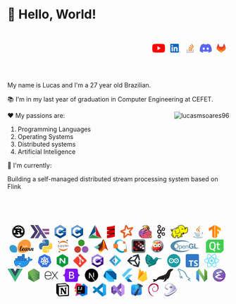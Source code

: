 <!-- Faltou o Javascript -->

<h1 align="left">👋 Hello, World!</h1>

<br>

<!---
<img align="left" src="https://komarev.com/ghpvc/?username=lucasmsoares96" alt="lucasmsoares96" />
-->

<p align="right">
  <a href="https://www.youtube.com/@lucasmsoares96" target="_blank"><img height="20" src="https://github.com/lucasmsoares96/lucasmsoares96/raw/main/src/YouTube.svg"></a>&nbsp;&nbsp;
  <a href="https://www.linkedin.com/in/lucasmsoares96" target="_blank"><img height="20" src="https://github.com/lucasmsoares96/lucasmsoares96/raw/main/src/Linkedin.svg"></a>&nbsp;&nbsp;
  <a href="https://stackoverflow.com/users/12976193/lucas-martins-soares" target="_blank"><img height="20" src="https://github.com/lucasmsoares96/lucasmsoares96/raw/main/src/Stack-Overflow.svg"></a>&nbsp;&nbsp;
  <a href="https://discordapp.com/users/lucasmsoares96#7721" target="_blank"><img height="20" src="https://github.com/lucasmsoares96/lucasmsoares96/raw/main/src/Discord.svg"></a>&nbsp;&nbsp;
  <a href="https://gitlab.com/lucasmsoares96" target="_blank"><img height="20" src="https://github.com/lucasmsoares96/lucasmsoares96/raw/main/src/GitLab.svg"></a>&nbsp;&nbsp;
</p>

<br>
<br>

My name is Lucas and I'm a 27 year old Brazilian.

📚 I'm in my last year of graduation in Computer Engineering at CEFET.

<img align="right" src="https://github-readme-stats.vercel.app/api/top-langs/?username=lucasmsoares96&layout=compact" alt="lucasmsoares96" />

❤️ My passions are:

1. Programming Languages
2. Operating Systems
3. Distributed systems
4. Artificial Inteligence

🚀 I'm currently:

Building a self-managed distributed stream processing system based on Flink

<br>
<br>
<br>


<p align="center">
  <img height="30" src="https://github.com/lucasmsoares96/lucasmsoares96/raw/main/src/Rust.svg">&nbsp;&nbsp;
  <img height="30" src="https://github.com/lucasmsoares96/lucasmsoares96/raw/main/src/Haskell.svg">&nbsp;&nbsp;
  <img height="30" src="https://github.com/lucasmsoares96/lucasmsoares96/raw/main/src/C++.svg">&nbsp;&nbsp;
  <img height="30" src="https://github.com/lucasmsoares96/lucasmsoares96/raw/main/src/C.svg">&nbsp;&nbsp;
  <img height="30" src="https://github.com/lucasmsoares96/lucasmsoares96/raw/main/src/CMake.svg">&nbsp;&nbsp;
  <img height="30" src="https://github.com/lucasmsoares96/lucasmsoares96/raw/main/src/Scala.svg">&nbsp;&nbsp;
  <img height="30" src="https://github.com/lucasmsoares96/lucasmsoares96/raw/main/src/Spark.svg">&nbsp;&nbsp;
  <img height="30" src="https://github.com/lucasmsoares96/lucasmsoares96/raw/main/src/Flink.svg">&nbsp;&nbsp;
  <img height="30" src="https://github.com/lucasmsoares96/lucasmsoares96/raw/main/src/Kafka.svg">&nbsp;&nbsp;
  <img height="30" src="https://github.com/lucasmsoares96/lucasmsoares96/raw/main/src/Hadoop.svg">&nbsp;&nbsp;
  <img height="30" src="https://github.com/lucasmsoares96/lucasmsoares96/raw/main/src/Java.svg">&nbsp;&nbsp;
  <img height="30" src="https://github.com/lucasmsoares96/lucasmsoares96/raw/main/src/TensorFlow.svg">&nbsp;&nbsp;
  <img height="30" src="https://github.com/lucasmsoares96/lucasmsoares96/raw/main/src/scikit-learn.svg">&nbsp;&nbsp;
  <img height="30" src="https://github.com/lucasmsoares96/lucasmsoares96/raw/main/src/Python.svg">&nbsp;&nbsp;
  <img height="30" src="https://github.com/lucasmsoares96/lucasmsoares96/raw/main/src/Jupyter.svg">&nbsp;&nbsp;
  <img height="30" src="https://github.com/lucasmsoares96/lucasmsoares96/raw/main/src/Julia.svg">&nbsp;&nbsp;  
  <img height="30" src="https://github.com/lucasmsoares96/lucasmsoares96/raw/main/src/Matlab.png">&nbsp;&nbsp;
  <img height="30" src="https://github.com/lucasmsoares96/lucasmsoares96/raw/main/src/Octave.png">&nbsp;&nbsp;
  <img height="30" src="https://github.com/lucasmsoares96/lucasmsoares96/raw/main/src/Scilab.png">&nbsp;&nbsp;
  <img height="30" src="https://github.com/lucasmsoares96/lucasmsoares96/raw/main/src/Prolog.svg">&nbsp;&nbsp;
  <img height="30" src="https://github.com/lucasmsoares96/lucasmsoares96/raw/main/src/OpenGL.svg">&nbsp;&nbsp;
  <img height="30" src="https://github.com/lucasmsoares96/lucasmsoares96/raw/main/src/Qt.svg">&nbsp;&nbsp;
  <img height="30" src="https://github.com/lucasmsoares96/lucasmsoares96/raw/main/src/Docker.webp">&nbsp;&nbsp;
  <img height="30" src="https://github.com/lucasmsoares96/lucasmsoares96/raw/main/src/Kubernetes.svg">&nbsp;&nbsp;
  <img height="30" src="https://github.com/lucasmsoares96/lucasmsoares96/raw/main/src/NGINX.svg">&nbsp;&nbsp;
  <img height="30" src="https://github.com/lucasmsoares96/lucasmsoares96/raw/main/src/Git.svg">&nbsp;&nbsp;
  <img height="30" src="https://github.com/lucasmsoares96/lucasmsoares96/raw/main/src/Csharp.svg">&nbsp;&nbsp;
  <img height="30" src="https://github.com/lucasmsoares96/lucasmsoares96/raw/main/src/Fsharp.svg">&nbsp;&nbsp;
  <img height="30" src="https://github.com/lucasmsoares96/lucasmsoares96/raw/main/src/Unity.svg">&nbsp;&nbsp;
  <img height="30" src="https://github.com/lucasmsoares96/lucasmsoares96/raw/main/src/Latex.svg">&nbsp;&nbsp;
  <img height="30" src="https://github.com/lucasmsoares96/lucasmsoares96/raw/main/src/Arduino.svg">&nbsp;&nbsp;
  <img height="30" src="https://github.com/lucasmsoares96/lucasmsoares96/raw/main/src/TypeScript.svg">&nbsp;&nbsp;
  <img height="30" src="https://github.com/lucasmsoares96/lucasmsoares96/raw/main/src/React.svg">&nbsp;&nbsp;
  <img height="30" src="https://github.com/lucasmsoares96/lucasmsoares96/raw/main/src/Vue.js.svg">&nbsp;&nbsp;
  <img height="30" src="https://github.com/lucasmsoares96/lucasmsoares96/raw/main/src/Node.js.svg">&nbsp;&nbsp;
  <img height="30" src="https://github.com/lucasmsoares96/lucasmsoares96/raw/main/src/Express.svg">&nbsp;&nbsp;
  <img height="30" src="https://github.com/lucasmsoares96/lucasmsoares96/raw/main/src/Bootstrap.svg">&nbsp;&nbsp;
  <img height="30" src="https://github.com/lucasmsoares96/lucasmsoares96/raw/main/src/Next.js.svg">&nbsp;&nbsp;
  <img height="30" src="https://github.com/lucasmsoares96/lucasmsoares96/raw/main/src/Dart.svg">&nbsp;&nbsp;
  <img height="30" src="https://github.com/lucasmsoares96/lucasmsoares96/raw/main/src/Flutter.svg">&nbsp;&nbsp;
  <img height="30" src="https://github.com/lucasmsoares96/lucasmsoares96/raw/main/src/Firebase.svg">&nbsp;&nbsp;
  <img height="30" src="https://github.com/lucasmsoares96/lucasmsoares96/raw/main/src/MariaDB.svg">&nbsp;&nbsp;
  <img height="30" src="https://github.com/lucasmsoares96/lucasmsoares96/raw/main/src/MySQL.svg">&nbsp;&nbsp;
  <img height="30" src="https://github.com/lucasmsoares96/lucasmsoares96/raw/main/src/Neovim.svg">&nbsp;&nbsp;
  <img height="30" src="https://github.com/lucasmsoares96/lucasmsoares96/raw/main/src/Emacs.svg">&nbsp;&nbsp;
  <img height="30" src="https://github.com/lucasmsoares96/lucasmsoares96/raw/main/src/Notion.svg">&nbsp;&nbsp;
  <img height="30" src="https://github.com/lucasmsoares96/lucasmsoares96/raw/main/src/IntelliJ-IDEA.svg">&nbsp;&nbsp;  
  <img height="30" src="https://github.com/lucasmsoares96/lucasmsoares96/raw/main/src/VSCode.svg">&nbsp;&nbsp;  
  <img height="30" src="https://github.com/lucasmsoares96/lucasmsoares96/raw/main/src/VisualStudio2022.svg">&nbsp;&nbsp;
  <img height="30" src="https://github.com/lucasmsoares96/lucasmsoares96/raw/main/src/Xcode.png">&nbsp;&nbsp;
  <img height="30" src="https://github.com/lucasmsoares96/lucasmsoares96/raw/main/src/Debian.svg">&nbsp;&nbsp;
  <img height="30" src="https://github.com/lucasmsoares96/lucasmsoares96/raw/main/src/Gentoo.svg">&nbsp;&nbsp;
</p>

